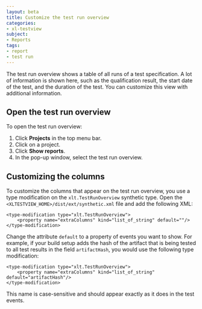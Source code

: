 ```yaml
---
layout: beta
title: Customize the test run overview
categories:
- xl-testview
subject:
- Reports
tags:
- report
- test run
---
```


The test run overview shows a table of all runs of a test specification. A lot of information is shown here, such as the qualification result, the start date of the test, and the duration of the test. You can customize this view with additional information.

## Open the test run overview

To open the test run overview:

1. Click **Projects** in the top menu bar.
1. Click on a project.
2. Click **Show reports**.
3. In the pop-up window, select the test run overview.

## Customizing the columns

To customize the columns that appear on the test run overview, you use a type modification on the `xlt.TestRunOverview` synthetic type. Open the `<XLTESTVIEW_HOME>/dist/ext/synthetic.xml` file and add the following XML: 

    <type-modification type="xlt.TestRunOverview">
        <property name="extraColumns" kind="list_of_string" default=""/>
    </type-modification>

Change the attribute `default` to a property of events you want to show. For example, if your build setup adds the hash of the artifact that is being tested to all test results in the field `artifactHash`, you would use the following type modification:

    <type-modification type="xlt.TestRunOverview">
        <property name="extraColumns" kind="list_of_string" default="artifactHash"/>
    </type-modification>
    
This name is case-sensitive and should appear exactly as it does in the test events.
